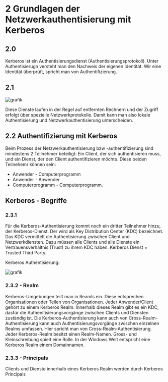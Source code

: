 # 2 Grundlagen der Netzwerkauthentisierung mit Kerberos

## 2.0 
Kerberos ist ein Authentisierungsdienst (Authentisierungsprotokoll). Unter Authentisierugn versteht man den Nachweis der eigenen Identität. Wir eine Identität überprüft, spricht man von Authentifizierung.

## 2.1

![grafik](https://github.com/user-attachments/assets/28a1a704-bf14-4185-abcc-1b77288efda5)

Diese Dienste laufen in der Regel auf entfernten Rechnern und der Zugriff erfolgt über spezielle Netzwerkprotokolle. Damit kann man also lokale Authentisierung und Netzwerkauthentisierung unterscheiden.

## 2.2 Authentifizierung mit Kerberos
Beim Prozess der Netzwerkauthentisierung bzw -authentifizierung sind mindestens 2 Teilnehmer beteiligt: Ein Client, der sich authentisieren muss, und ein Dienst, der den Client authentifizieren möchte. Diese beiden Teilnehemr können sein:
  - Anwender - Computerprogramm
  - Anwender - Anwender
  - Computerprogramm - Computerprogramm.

## Kerberos - Begriffe

### 2.3.1
Für die Kerberos-Authentisierung kommt noch ein dritter Teilnehmer hinzu, der Kerberos-Dienst. Der wird als Key Distribution Center (KDC) bezeichnet. Das KDC vermittelt die Authentisierung zwischen Client und Netzwerkdiensten. Dazu müssen alle Clients und alle Dienste ein Vertrauensverhältnis (Trust) zu ihrem KDC haben. Kerberos Dienst = Trusted Third Party.

Kerberos Authentisierung:

![grafik](https://github.com/user-attachments/assets/0589f30a-2962-4039-ac25-06101cacd307)

### 2.3.2 - Realm
Kerberos-Umgebungen teilt man in Reamls ein. Diese entsprechen Organisationen oder Teilen von Organisationen.
Jeder Anwender/Client gehört zu einem Kerberos Realm. Innerhalb dieses Realm gibt es ein KDC, dasfür die Authenitisierungsvorgänge zwischen Clients und Diensten zuständig ist. Die Kerberos-Authentisierung kann auch von Cross-Realm-Authentisierung kann auch Authentisierungsvorgänge zwischen einzelnen Realms umfassen. Hier spricht man von Cross-Realm-Authentisierung.
Jeder Kerberos-Realm besitzt einen Realm-Namen.
Gross- und Kleinschreibung spielt eine Rolle. 
In der Windows Welt entspricht eine Kerberos Realm einem Domainnamen.

### 2.3.3 - Principals
Clients und Dienste innerhalb eines Kerberos Realm werden durch Kerberos Principals

